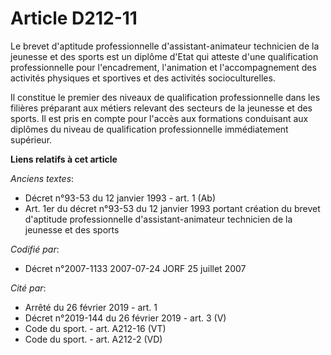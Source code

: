 # Article D212-11

Le brevet d'aptitude professionnelle d'assistant-animateur technicien de la jeunesse et des sports est un diplôme d'Etat qui
atteste d'une qualification professionnelle pour l'encadrement, l'animation et l'accompagnement des activités physiques et
sportives et des activités socioculturelles.

Il constitue le premier des niveaux de qualification professionnelle dans les filières préparant aux métiers relevant des
secteurs de la jeunesse et des sports. Il est pris en compte pour l'accès aux formations conduisant aux diplômes du niveau de
qualification professionnelle immédiatement supérieur.

**Liens relatifs à cet article**

_Anciens textes_:

  - Décret n°93-53 du 12 janvier 1993 - art. 1 (Ab)
  - Art. 1er du décret n°93-53 du 12 janvier 1993 portant création du brevet d'aptitude professionnelle d'assistant-animateur technicien de la jeunesse et des sports

_Codifié par_:

  - Décret n°2007-1133 2007-07-24 JORF 25 juillet 2007

_Cité par_:

  - Arrêté du 26 février 2019 - art. 1
  - Décret n°2019-144 du 26 février 2019 - art. 3 (V)
  - Code du sport. - art. A212-16 (VT)
  - Code du sport. - art. A212-2 (VD)
